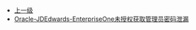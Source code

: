 * [上一级](docs/wy876_poc/)
* [Oracle-JDEdwards-EnterpriseOne未授权获取管理员密码泄漏](docs/wy876_poc/Oracle/Oracle-JDEdwards-EnterpriseOne%E6%9C%AA%E6%8E%88%E6%9D%83%E8%8E%B7%E5%8F%96%E7%AE%A1%E7%90%86%E5%91%98%E5%AF%86%E7%A0%81%E6%B3%84%E6%BC%8F.md)
